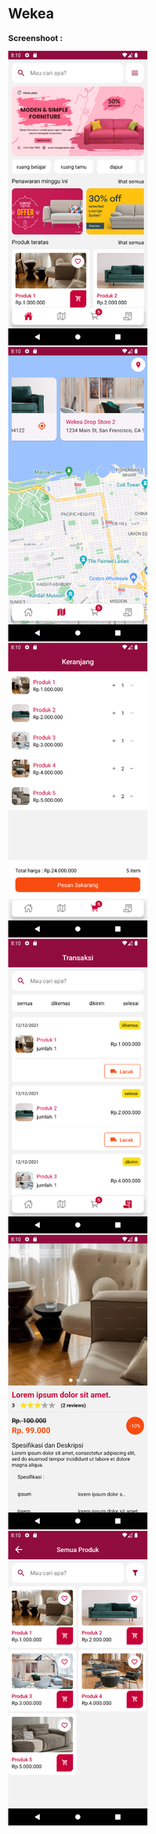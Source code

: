 # Wekea

### Screenshoot :

<div>
  <img src="https://github.com/fgasyz/aplikasi-android-wekea/blob/master/Screenshot_1705497007.png" height="600" />
  <img src="https://github.com/fgasyz/aplikasi-android-wekea/blob/master/Screenshot_1705497012.png" height="600" />
  <img src="https://github.com/fgasyz/aplikasi-android-wekea/blob/master/Screenshot_1705497016.png" height="600" />
  <img src="https://github.com/fgasyz/aplikasi-android-wekea/blob/master/Screenshot_1705497023.png" height="600" />
  <img src="https://github.com/fgasyz/aplikasi-android-wekea/blob/master/Screenshot_1705497031.png" height="600" />
  <img src="https://github.com/fgasyz/aplikasi-android-wekea/blob/master/Screenshot_1705497047.png" height="600" />
</div>
